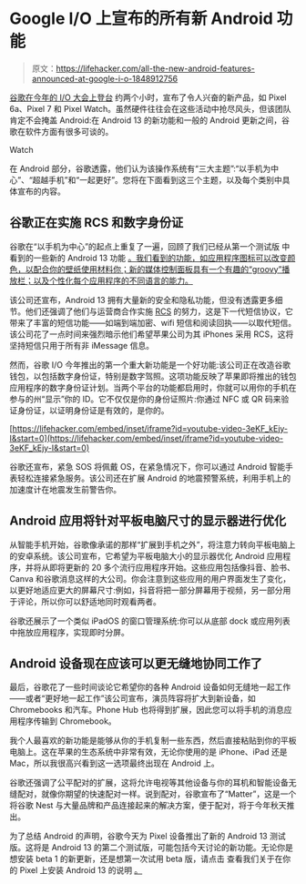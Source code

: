# Google I/O 上宣布的所有新 Android 功能

> 原文：<https://lifehacker.com/all-the-new-android-features-announced-at-google-i-o-1848912756>

[谷歌在今年的 I/O 大会上登台](https://lifehacker.com/how-to-watch-google-i-o-2022-and-what-to-expect-1848905197) 约两个小时，宣布了令人兴奋的新产品，如 Pixel 6a、Pixel 7 和 Pixel Watch。虽然硬件往往会在这些活动中抢尽风头，但该团队肯定不会掩盖 Android:在 Android 13 的新功能和一般的 Android 更新之间，谷歌在软件方面有很多可谈的。

Watch

在 Android 部分，谷歌透露，他们认为该操作系统有“三大主题”:“以手机为中心”、“超越手机”和“一起更好”。您将在下面看到这三个主题，以及每个类别中具体宣布的内容。

## 谷歌正在实施 RCS 和数字身份证

谷歌在“以手机为中心”的起点上重复了一遍，回顾了我们已经从第一个测试版 中看到的一些新的 Android 13 功能 [。我们看到的功能，如应用程序图标可以改变颜色，以配合你的壁纸使用材料你；新的媒体控制面板具有一个有趣的“groovy”播放栏；以及个性化每个应用程序的不同语言的能力。](https://lifehacker.com/how-to-get-android-13-on-your-pixel-1848848786)

该公司还宣布，Android 13 拥有大量新的安全和隐私功能，但没有透露更多细节。他们还强调了他们与运营商合作实施 [RCS](https://lifehacker.com/whats-rcs-messaging-and-why-should-you-care-1832235783) 的努力，这是下一代短信协议，它带来了丰富的短信功能——如端到端加密、wifi 短信和阅读回执——以取代短信。该公司花了一点时间来强烈暗示他们希望苹果公司为其 iPhones 采用 RCS，这将坚持短信只用于所有非 iMessage 信息。

然而，谷歌 I/O 今年推出的第一个重大新功能是一个好功能:该公司正在改造谷歌钱包，以包括数字身份证，特别是数字驾照。这项功能反映了苹果即将推出的钱包应用程序的数字身份证计划。当两个平台的功能都启用时，你就可以用你的手机在参与的州“显示”你的 ID。它不仅仅是你的身份证照片:你通过 NFC 或 QR 码来验证身份证，以证明身份证是有效的，是你的。

 [https://lifehacker.com/embed/inset/iframe?id=youtube-video-3eKF_kEjy-I&start=0](https://lifehacker.com/embed/inset/iframe?id=youtube-video-3eKF_kEjy-I&start=0) 

谷歌还宣布，紧急 SOS 将佩戴 OS，在紧急情况下，你可以通过 Android 智能手表轻松连接紧急服务。该公司还在扩展 Android 的地震预警系统，利用手机上的加速度计在地震发生前警告你。

## Android 应用将针对平板电脑尺寸的显示器进行优化

从智能手机开始，谷歌像承诺的那样“扩展到手机之外”，将注意力转向平板电脑上的安卓系统。该公司宣布，它希望为平板电脑大小的显示器优化 Android 应用程序，并将从即将更新的 20 多个流行应用程序开始。这些应用包括像抖音、脸书、Canva 和谷歌消息这样的大公司。你会注意到这些应用的用户界面发生了变化，以更好地适应更大的屏幕尺寸:例如，抖音将把一部分屏幕用于视频，另一部分用于评论，所以你可以舒适地同时观看两者。

谷歌还展示了一个类似 iPadOS 的窗口管理系统:你可以从底部 dock 或应用列表中拖放应用程序，实现即时分屏。

## Android 设备现在应该可以更无缝地协同工作了

最后，谷歌花了一些时间谈论它希望你的各种 Android 设备如何无缝地一起工作——或者“更好地一起工作”该公司宣布，演员阵容将扩大到新设备，如 Chromebooks 和汽车。Phone Hub 也将得到扩展，因此您可以将手机的消息应用程序传输到 Chromebook。

我个人最喜欢的新功能是能够从你的手机复制一些东西，然后直接粘贴到你的平板电脑上。这在苹果的生态系统中非常有效，无论你使用的是 iPhone、iPad 还是 Mac，所以我很高兴看到这一选项最终出现在 Android 上。

谷歌还强调了公平配对的扩展，这将允许电视等其他设备与你的耳机和智能设备无缝配对，就像你期望的快速配对一样。说到配对，谷歌宣布了“Matter”，这是一个将谷歌 Nest 与大量品牌和产品连接起来的解决方案，便于配对，将于今年秋天推出。

为了总结 Android 的声明，谷歌今天为 Pixel 设备推出了新的 Android 13 测试版。这将是 Android 13 的第二个测试版，可能包括今天讨论的新功能。无论你是想安装 beta 1 的新更新，还是想第一次试用 beta 版，请点击 查看我们关于在你的 Pixel 上安装 Android 13 的说明 [。](https://lifehacker.com/how-to-get-android-13-on-your-pixel-1848848786)
